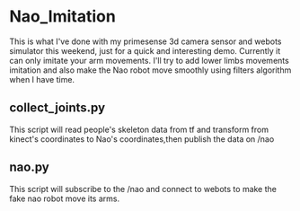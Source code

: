 # Nao_Imitation

This is what I've done with my primesense 3d camera sensor and webots simulator this weekend, just for a quick and interesting demo. 
Currently it can only imitate your arm movements.
I'll try to add lower limbs movements imitation and also make the Nao robot move smoothly using filters algorithm when I have time.

## collect_joints.py
This script will read people's skeleton data from tf and transform from kinect's coordinates to Nao's coordinates,then publish the data on /nao

## nao.py
This script will subscribe to the /nao and connect to webots to make the fake nao robot move its arms.
